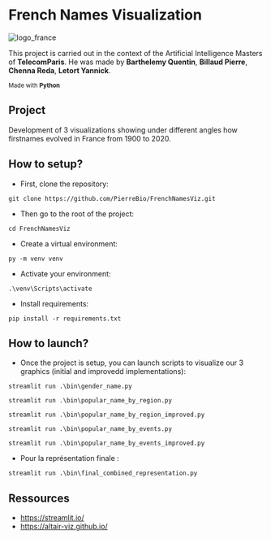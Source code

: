 # French Names Visualization

![logo_france](https://github.com/PierreBio/FrenchNamesViz/assets/45881846/d6a793c5-1a36-445c-bb00-60feab42dd38)

This project is carried out in the context of the Artificial Intelligence Masters of **TelecomParis**. He was made by **Barthelemy Quentin**, **Billaud Pierre**, **Chenna Reda**, **Letort Yannick**.

<sub>Made with __Python__</sub>

## Project

Development of 3 visualizations showing under different angles how firstnames evolved in France from 1900 to 2020.

## How to setup?

- First, clone the repository:

```
git clone https://github.com/PierreBio/FrenchNamesViz.git
```

- Then go to the root of the project:

```
cd FrenchNamesViz
```

- Create a virtual environment:

```
py -m venv venv
```

- Activate your environment:

```
.\venv\Scripts\activate
```

- Install requirements:

```
pip install -r requirements.txt
```

## How to launch?

- Once the project is setup, you can launch scripts to visualize our 3 graphics (initial and improvedd implementations):

```
streamlit run .\bin\gender_name.py
```

```
streamlit run .\bin\popular_name_by_region.py

streamlit run .\bin\popular_name_by_region_improved.py
```

```
streamlit run .\bin\popular_name_by_events.py

streamlit run .\bin\popular_name_by_events_improved.py
```

- Pour la représentation finale :

```
streamlit run .\bin\final_combined_representation.py
```

## Ressources

- https://streamlit.io/
- https://altair-viz.github.io/

